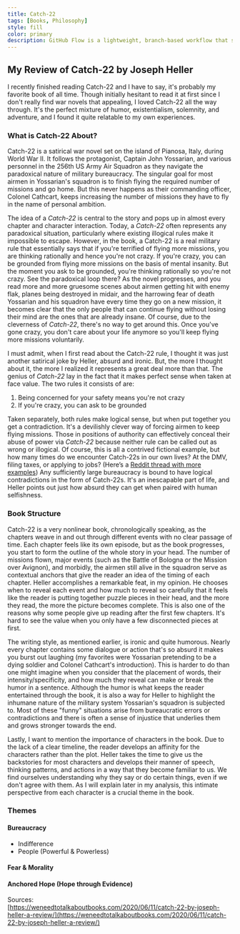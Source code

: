 ```yaml
---
title: Catch-22
tags: [Books, Philosophy]
style: fill
color: primary
description: GitHub Flow is a lightweight, branch-based workflow that supports teams and projects where deployments are made regularly. This guide explains how and why GitHub Flow works.
---
```

## My Review of Catch-22 by Joseph Heller

I recently finished reading Catch-22 and I have to say, it's probably my favorite book of all time. Though initially hesitant to read it at first since I don't really find war novels that appealing, I loved Catch-22 all the way through. It's the perfect mixture of humor, existentialism, solemnity, and adventure, and I found it quite relatable to my own experiences.

### What is Catch-22 About?

Catch-22 is a satirical war novel set on the island of Pianosa, Italy, during World War II. It follows the protagonist, Captain John Yossarian, and various personnel in the 256th US Army Air Squadron as they navigate the paradoxical nature of military bureaucracy. The singular goal for most airmen in Yossarian's squadron is to finish flying the required number of missions and go home. But this never happens as their commanding officer, Colonel Cathcart, keeps increasing the number of missions they have to fly in the name of personal ambition.

The idea of a *Catch-22* is central to the story and pops up in almost every chapter and character interaction. Today, a *Catch-22* often represents any paradoxical situation, particularly where existing illogical rules make it impossible to escape. However, in the book, a Catch-22 is a real military rule that essentially says that if you're terrified of flying more missions, you are thinking rationally and hence you're not crazy. If you're crazy, you can be grounded from flying more missions on the basis of mental insanity. But the moment you ask to be grounded, you're thinking rationally so you're not crazy. See the paradoxical loop there? As the novel progresses, and you read more and more gruesome scenes about airmen getting hit with enemy flak, planes being destroyed in midair, and the harrowing fear of death Yossarian and his squadron have every time they go on a new mission, it becomes clear that the only people that can continue flying without losing their mind are the ones that are already insane. Of course, due to the cleverness of *Catch-22*, there's no way to get around this. Once you've gone crazy, you don't care about your life anymore so you'll keep flying more missions voluntarily.

I must admit, when I first read about the Catch-22 rule, I thought it was just another satirical joke by Heller, absurd and ironic. But, the more I thought about it, the more I realized it represents a great deal more than that. The genius of *Catch-22* lay in the fact that it makes perfect sense when taken at face value. The two rules it consists of are:

1. Being concerned for your safety means you're not crazy
2. If you're crazy, you can ask to be grounded

Taken separately, both rules make logical sense, but when put together you get a contradiction. It's a devilishly clever way of forcing airmen to keep flying missions. Those in positions of authority can effectively conceal their abuse of power via *Catch-22* because neither rule can be called out as wrong or illogical. Of course, this is all a contrived fictional example, but how many times do we encounter Catch-22s in our own lives? At the DMV, filing taxes, or applying to jobs? (Here’s a [Reddit thread with more examples](https://www.reddit.com/r/AskReddit/comments/3zvvh5/what_is_a_catch_22_you_have_experienced_in_real/?rdt=58408)) Any sufficiently large bureaucracy is bound to have logical contradictions in the form of Catch-22s. It's an inescapable part of life, and Heller points out just how absurd they can get when paired with human selfishness.

### Book Structure

Catch-22 is a very nonlinear book, chronologically speaking, as the chapters weave in and out through different events with no clear passage of time. Each chapter feels like its own episode, but as the book progresses, you start to form the outline of the whole story in your head. The number of missions flown, major events (such as the Battle of Bologna or the Mission over Avignon), and morbidly, the airmen still alive in the squadron serve as contextual anchors that give the reader an idea of the timing of each chapter. Heller accomplishes a remarkable feat, in my opinion. He chooses when to reveal each event and how much to reveal so carefully that it feels like the reader is putting together puzzle pieces in their head, and the more they read, the more the picture becomes complete. This is also one of the reasons why some people give up reading after the first few chapters. It's hard to see the value when you only have a few disconnected pieces at first.

The writing style, as mentioned earlier, is ironic and quite humorous. Nearly every chapter contains some dialogue or action that's so absurd it makes you burst out laughing (my favorites were Yossarian pretending to be a dying soldier and Colonel Cathcart's introduction). This is harder to do than one might imagine when you consider that the placement of words, their intensity/specificity, and how much they reveal can make or break the humor in a sentence. Although the humor is what keeps the reader entertained through the book, it is also a way for Heller to highlight the inhumane nature of the military system Yossarian's squadron is subjected to. Most of these "funny" situations arise from bureaucratic errors or contradictions and there is often a sense of injustice that underlies them and grows stronger towards the end.

Lastly, I want to mention the importance of characters in the book. Due to the lack of a clear timeline, the reader develops an affinity for the characters rather than the plot. Heller takes the time to give us the backstories for most characters and develops their manner of speech, thinking patterns, and actions in a way that they become familiar to us. We find ourselves understanding why they say or do certain things, even if we don't agree with them. As I will explain later in my analysis, this intimate perspective from each character is a crucial theme in the book.

### Themes

#### Bureaucracy

- Indifference
- People (Powerful & Powerless)

#### Fear & Morality

#### Anchored Hope (Hope through Evidence)

Sources:  
[https://weneedtotalkaboutbooks.com/2020/06/11/catch-22-by-joseph-heller-a-review/](https://weneedtotalkaboutbooks.com/2020/06/11/catch-22-by-joseph-heller-a-review/)
